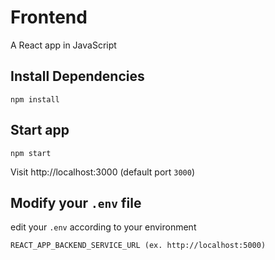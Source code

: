 # Frontend

A React app in JavaScript

## Install Dependencies

```
npm install
```

## Start app

```
npm start
```

Visit http://localhost:3000 (default port `3000`)

## Modify your `.env` file

edit your `.env` according to your environment

```
REACT_APP_BACKEND_SERVICE_URL (ex. http://localhost:5000)
```
